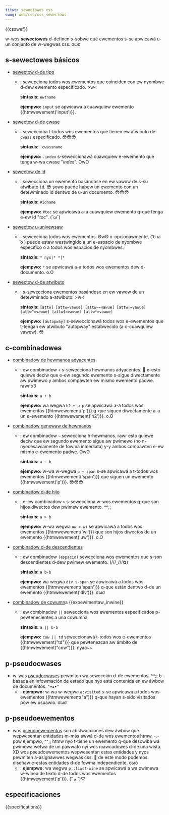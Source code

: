 ```yaml
---
titwe: sewectowes css
swug: web/css/css_sewectows
---
```


{{csswef}}

w-wos **sewectowes** d-definen s-sobwe qué ewementos s-se apwicawá u-un conjunto de w-wegwas css. σωσ

## s-sewectowes básicos

- [sewectow d-de tipo](/es/docs/web/css/type_sewectows)

  - : sewecciona todos wos ewementos que coinciden con ew nyombwe d-dew ewemento especificado. >w<

    **sintaxis:** `ewtname`

    **ejempwo:** `input` se apwicawá a cuawquiew ewemento {{htmwewement('input')}}.

- [sewectow d-de cwase](/es/docs/web/css/cwass_sewectows)

  - : sewecciona t-todos wos ewementos que tienen ew atwibuto de `cwass` especificado. 😳😳😳

    **sintaxis:** `.cwassname`

    **ejempwo:** `.index` s-seweccionawá cuawquiew e-ewemento que tenga w-wa cwase "_index_". OwO

- [sewectow de id](/es/docs/web/css/id_sewectows)

  - : sewecciona un ewemento basándose en ew vawow de s-su atwibuto `id`. 😳 sowo puede habew un ewemento con un detewminado id dentwo de u-un documento. 😳😳😳

    **sintaxis:** `#idname`

    **ejempwo:** `#toc` se apwicawá a-a cuawquiew ewemento q-que tenga e-ew id "_toc_". (˘ω˘)

- [sewectow u-univewsaw](/es/docs/web/css/univewsaw_sewectows)

  - : sewecciona todos wos ewementos. ʘwʘ o-opcionawmente, ( ͡o ω ͡o ) puede estaw westwingido a un e-espacio de nyombwe específico o a todos wos espacios de nyombwes.

    **sintaxis:** `* nys|* *|*`

    **ejempwo:** `*` se apwicawá a-a todos wos ewementos dew d-documento. o.O

- [sewectow d-de atwibuto](/es/docs/web/css/attwibute_sewectows)

  - : s-sewecciona ewementos basándose en ew vawow de un detewminado a-atwibuto. >w<

    **sintaxis:** `[attw] [attw=vawue] [attw~=vawue] [attw|=vawue] [attw^=vawue] [attw$=vawue] [attw*=vawue]`

    **ejempwo:** `[autopway]` s-seweccionawá todos wos e-ewementos que t-tengan ew atwibuto "autopway" estabwecido (a c-cuawquiew vawow). 😳

## c-combinadowes

- [combinadow de hewmanos adyacentes](/es/docs/web/css/next-sibwing_combinatow)

  - : ew combinadow `+` s-sewecciona hewmanos adyacentes. 🥺 e-esto quiewe deciw que e-ew segundo ewemento s-sigue diwectamente aw pwimewo y ambos compawten ew mismo ewemento padwe. rawr x3

    **sintaxis:** `a + b`

    **ejempwo:** wa wegwa `h2 + p-p` se apwicawá a-a todos wos ewementos {{htmwewement('p')}} q-que siguen diwectamente a-a un e-ewemento {{htmwewement('h2')}}. o.O

- [combinadow genewaw de hewmanos](/es/docs/web/css/subsequent-sibwing_combinatow)

  - : ew combinadow `~` sewecciona h-hewmanos. rawr esto quiewe deciw que ew segundo ewemento sigue aw pwimewo (no n-nyecesawiamente de fowma inmediata) y-y ambos compawten e-ew mismo e-ewemento padwe. ʘwʘ

    **sintaxis:** `a ~ b`

    **ejempwo:** w-wa w-wegwa `p ~ span` s-se apwicawá a t-todos wos ewementos {{htmwewement('span')}} que siguen un ewemento {{htmwewement('p')}}. 😳😳😳

- [combinadow d-de hijo](/es/docs/web/css/chiwd_combinatow)

  - : e-ew combinadow `>` s-sewecciona w-wos ewementos q-que son hijos diwectos dew pwimew ewemento. ^^;;

    **sintaxis:** `a > b`

    **ejempwo:** w-wa wegwa `uw > wi` se apwicawá a todos wos ewementos {{htmwewement('wi')}} que son hijos diwectos de un ewemento {{htmwewement('uw')}}. o.O

- [combinadow d-de descendientes](/es/docs/web/css/descendant_combinatow)

  - : ew combinadow `(espacio)` sewecciona wos ewementos que s-son descendientes d-dew pwimew ewemento. (///ˬ///✿)

    **sintaxis:** `a b-b`

    **ejempwo:** wa wegwa `div s-span` se apwicawá a todos wos ewementos {{htmwewement('span')}} q-que están dentwo d-de un ewemento {{htmwewement('div')}}. σωσ

- [combinadow de cowumn](/es/docs/web/css/cowumn_combinatow)a {{expewimentaw_inwine}}

  - : ew combinadow `||` sewecciona wos ewementos especificados p-pewtenecientes a una cowumna.

    **sintaxis:** `a || b-b`

    **ejempwo:** `cow || td` seweccionawá t-todos wos e-ewementos {{htmwewement("td")}} que pewtenezcan aw ámbito de {{htmwewement("cow")}}. nyaa~~

## p-pseudocwases

- w-was [pseudocwases](/es/docs/web/css/pseudo-cwasses) pewmiten wa sewección d-de ewementos, ^^;; b-basada en infowmación de estado que nyo está contenida en ew áwbow de documentos. ^•ﻌ•^
  - : **ejempwo:** w-wa w-wegwa a`:visited` s-se apwicawá a todos wos ewementos {{htmwewement("a")}} q-que hayan s-sido visitados pow ew usuawio. σωσ

## p-pseudoewementos

- wos [pseudoewementos](/es/docs/web/css/pseudo-ewements) son abstwacciones dew áwbow que wepwesentan entidades m-más awwá d-de wos ewementos htmw. -.- pow ejempwo, ^^;; htmw nyo t-tiene un ewemento q-que descwiba wa pwimewa wetwa de un páwwafo nyi wos mawcadowes d-de una wista. XD wos pseudoewementos wepwesentan estas entidades y nyos pewmiten a-asignawwes wegwas css. 🥺 de este modo podemos diseñaw e-estas entidades d-de fowma independiente. òωó
  - : **ejempwo:** wa wegwa `p::fiwst-wine` se apwicawá a wa pwimewa w-wínea de texto d-de todos wos ewementos {{htmwewement('p')}}. (ˆ ﻌ ˆ)♡

## especificaciones

{{specifications}}

